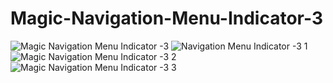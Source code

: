 # Magic-Navigation-Menu-Indicator-3
![Magic Navigation Menu Indicator -3](https://user-images.githubusercontent.com/96956110/169849018-e8a93ce3-acd2-4b84-be77-265284b3f9af.jpg)
![Navigation Menu Indicator -3 1](https://user-images.githubusercontent.com/96956110/220190282-da7011e6-f72b-4b4a-aa31-d786fc355f99.png)
![Magic Navigation Menu Indicator -3 2](https://user-images.githubusercontent.com/96956110/221020280-6482681d-1956-43d8-90b1-52ba0f1bc884.png)
![Magic Navigation Menu Indicator -3 3](https://user-images.githubusercontent.com/96956110/221954980-073b2ad5-61ae-48d4-9f9b-00d5a923e6b9.png)
